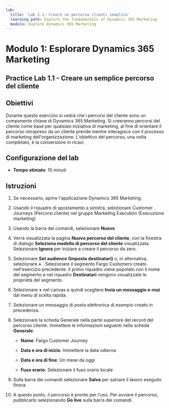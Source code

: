 ```yaml
---
lab:
  title: 'Lab 2.1: Creare un percorso clienti semplice'
  learning path: Explore the fundamentals of Dynamics 365 Marketing
  module: Explore Dynamics 365 Marketing
---
```


Modulo 1: Esplorare Dynamics 365 Marketing
========================

## Practice Lab 1.1 - Creare un semplice percorso del cliente

## Obiettivi

Durante questo esercizio si vedrà che i percorsi del cliente sono un componente chiave di Dynamics 365 Marketing. Si creeranno percorsi del cliente come base per qualsiasi iniziativa di marketing, al fine di orientare il percorso intrapreso da un cliente prende mentre interagisce con il processo di marketing dell'organizzazione. L'obiettivo del percorso, una volta completato, è la conversione in ricavi.

## Configurazione del lab

  - **Tempo stimato**: 10 minuti

## Istruzioni

1. Se necessario, aprire l'applicazione Dynamics 365 Marketing. 

2. Usando il riquadro di spostamento a sinistra, selezionare Customer Journeys (Percorsi cliente) nel gruppo Marketing Execution (Esecuzione marketing)

3. Usando la barra dei comandi, selezionare **Nuovo** 

4. Verrà visualizzata la pagina **Nuovo percorso del cliente**, con la finestra di dialogo **Seleziona modello di percorso del cliente** visualizzata. Selezionare **Ignora** per iniziare a creare il percorso da zero.

5. Selezionare **Set audience (Imposta destinatari)** o, in alternativa, selezionare **+** . Selezionare il segmento Fargo Customers creato nell'esercizio precedente. Il primo riquadro viene popolato con il nome del segmento e nel riquadro **Destinatari** vengono visualizzate le proprietà del segmento.

6. Selezionare **+** nel canvas e quindi scegliere **Invia un messaggio e-mai** dal menu di scelta rapida.

7. Selezionare un messaggio di posta elettronica di esempio creato in precedenza. 

8. Selezionare la scheda Generale nella parte superiore del record del percorso cliente. Immettere le informazioni seguenti nella scheda **Generale**:

    - **Name**: Fargo Customer Journey

    - **Data e ora di inizio**: Immettere la data odierna

    - **Data e ora di fine**: Un mese da oggi

    - **Fuso orario**: Selezionare il fuso orario locale 

9. Sulla barra dei comandi selezionare **Salva** per salvare il lavoro eseguito finora.

10. A questo punto, il percorso è pronto per l'uso. Per avviare il percorso, pubblicarlo selezionando **Go live** sulla barra dei comandi.
